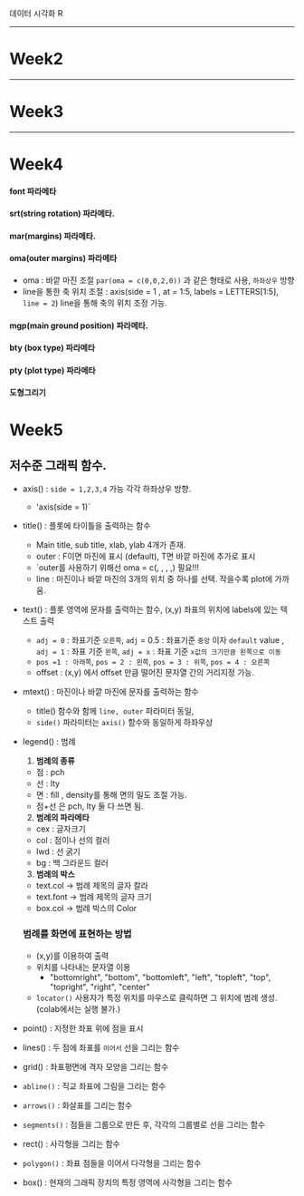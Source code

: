 데이터 시각화 R

---
# Week2

---
# Week3

---
# Week4
 
#### font 파라메타
#### srt(string rotation) 파라메타.

#### mar(margins) 파라메타.
#### oma(outer margins) 파라메타
- oma : 바깥 마진 조절 `par(oma = c(0,0,2,0))` 과 같은 형태로 사용, `하좌상우` 방향
- line을 통한 축 위치 조절 : axis(side = 1 , at = 1:5, labels = LETTERS[1:5], `line = 2`)  line을 통해 축의 위치 조정 가능.
#### mgp(main ground position) 파라메타.

#### bty (box type) 파라메타
#### pty (plot type) 파라메타
#### 도형그리기

# Week5

## 저수준 그래픽 함수.
- axis()       : `side = 1,2,3,4` 가능 각각 하좌상우 방향.
  - 'axis(side = 1)`
- title()      : 플롯에 타이틀을 출력하는 함수
  -  Main title, sub title, xlab, ylab 4개가 존재.
  -  outer : F이면 마진에 표시 (default), T면 바깥 마진에 추가로 표시
    -  `outer를 사용하기 위해선 oma = c(, , , ,) 필요!!!   
  -  line  : 마진이나 바깥 마진의 3개의 위치 중 하나를 선택. 작을수록 plot에 가까움.
- text()       : 플롯 영역에 문자를 출력하는 함수, (x,y) 좌표의 위치에 labels에 있는 텍스트 출력
  -  `adj = 0` : 좌표기준 `오른쪽`, `adj` = 0.5 : 좌표기준 `중앙` 이자 `default` value , `adj = 1` : 좌표 기준 `왼쪽`, `adj = x` : 좌표 기준 `x값의 크기만큼 왼쪽으로 이동`
  -  `pos =1 : 아래쪽`, `pos = 2 : 왼쪽`, `pos = 3 : 위쪽`, `pos = 4 : 오른쪽`
  -  offset : (x,y) 에서 offset 만큼 떨어진 문자열 간의 거리지정 가능.
- mtext()      : 마진이나 바깥 마진에 문자를 출력하는 함수
  - title() 함수와 함께 `line, outer` 파라미터 동일,
  - `side()` 파라미터는 `axis()` 함수와 동일하게 하좌우상
- legend()     : 범례
  1. <b> 범례의 종류 </b>
    - 점 : pch
    - 선 : lty
    - 면 : fill , density를 통해 면의 밀도 조절 가능.
    - 점+선 은 pch, lty 둘 다 쓰면 됨.

  2. <b> 범례의 파라메타 </b>
    - cex : 글자크기
    - col : 점이나 선의 컬러
    - lwd : 선 굵기
    - bg  : 백 그라운드 컬러
  
  3. <b> 범례의 박스 </b>
    - text.col  -> 범례 제목의 글자 칼라 
    - text.font -> 범례 제목의 글자 크기
    - box.col   -> 범례 박스의 Color

  ### 범례를 화면에 표현하는 방법
    - (x,y)를 이용하여 출력
    - 위치를 나타내는 문자열 이용
       - "bottomright", "bottom", "bottomleft", "left", "topleft", "top", "topright", "right", "center"
    - `locator()` 사용자가 특정 위치를 마우스로 클릭하면 그 위치에 범례 생성.  (colab에서는 실행 불가.)

- point()      : 지정한 좌표 위에 점을 표시
- lines()      : 두 점에 좌표를 `이어서` 선을 그리는 함수
- grid()       : 좌표평면에 격자 모양을 그리는 함수
- `abline()`    : 직교 좌표에 그림을 그리는 함수
- `arrows()`     : 화살표를 그리는 함수
- `segments()`   : 점들을 그룹으로 만든 후, 각각의 그룹별로 선을 그리는 함수
- rect()       : 사각형을 그리는 함수
- `polygon()`    : 좌표 점들을 이어서 다각형을 그리는 함수
- box()        : 현재의 그래픽 장치의 특정 영역에 사각형을 그리는 함수
